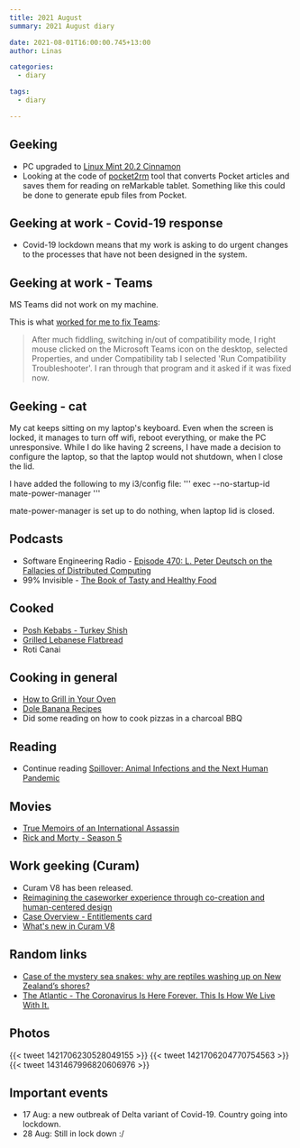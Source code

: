 ```yaml
---
title: 2021 August
summary: 2021 August diary

date: 2021-08-01T16:00:00.745+13:00
author: Linas

categories:
  - diary

tags:
  - diary

---
```


## Geeking

* PC upgraded to [Linux Mint 20.2 Cinnamon](https://www.linuxmint.com/rel_uma_cinnamon_whatsnew.php)
* Looking at the code of [pocket2rm](https://github.com/GliderGeek/pocket2rm) tool that converts Pocket articles and saves them for reading on reMarkable tablet. Something like this could be done to generate epub files from Pocket.  

## Geeking at work - Covid-19 response

* Covid-19 lockdown means that my work is asking to do urgent changes to the processes that have not been designed in the system.

## Geeking at work - Teams

MS Teams did not work on my machine.
 
This is what [worked for me to fix Teams](https://answers.microsoft.com/en-us/msteams/forum/all/microsoft-teams-were-sorry-weve-run-into-an-issue/fa02a2b3-9aae-4a7c-bc01-098ec7de761f):

> After much fiddling, switching in/out of compatibility mode, I right mouse clicked on the Microsoft Teams icon on the desktop, selected Properties, and under Compatibility tab I selected 'Run Compatibility Troubleshooter'.  I ran through that program and it asked if it was fixed now. 

## Geeking - cat

My cat keeps sitting on my laptop's keyboard. Even when the screen is locked, it manages to turn off wifi, reboot everything, or make the PC unresponsive. While I do like having 2 screens, I have made a decision to configure the laptop, so that the laptop would not shutdown, when I close the lid.


I have added the following to my i3/config file:
'''
exec --no-startup-id mate-power-manager
'''     

mate-power-manager is set up to do nothing, when laptop lid is closed.
 
## Podcasts

* Software Engineering Radio - [Episode 470: L. Peter Deutsch on the Fallacies of Distributed Computing](https://www.se-radio.net/2021/07/episode-470-l-peter-deutsch-on-the-fallacies-of-distributed-computing/)
* 99% Invisible - [The Book of Tasty and Healthy Food](https://99percentinvisible.org/episode/the-book-of-tasty-and-healthy-food/)

## Cooked

* [Posh Kebabs - Turkey Shish](https://www.cooked.com/uk/authors/Quadrille-Publishing/Posh-Kebabs/Poultry-kebabs/Turkey-shish-recipe)
* [Grilled Lebanese Flatbread](https://cooking.nytimes.com/recipes/1013233-grilled-lebanese-flatbread)
* Roti Canai

## Cooking in general

* [How to Grill in Your Oven](https://www.wikihow.com/Grill-in-Your-Oven)
* [Dole Banana Recipes](https://www.dolenz.co.nz/recipes/bananas)
* Did some reading on how to cook pizzas in a charcoal BBQ

## Reading

* Continue reading [Spillover: Animal Infections and the Next Human Pandemic](https://www.goodreads.com/book/show/17573681-spillover)

## Movies

* [True Memoirs of an International Assassin](https://www.imdb.com/title/tt1542768/)
* [Rick and Morty - Season 5](https://en.wikipedia.org/wiki/Rick_and_Morty_(season_5)) 

## Work geeking (Curam)

* Curam V8 has been released. 
* [Reimagining the caseworker experience through co-creation and human-centered design](https://www.ibm.com/blogs/watson-health/reimagining-caseworker-experience/)
* [Case Overview - Entitlements card](https://www.ibm.com/docs/en/spm/8.0.0?topic=overview-customizing-data-sources-entitlements-card)
* [What's new in Curam V8](https://www.ibm.com/docs/en/spm/8.0.0?topic=wn-whats-new-in-cram-social-program-management-800)

## Random links

* [Case of the mystery sea snakes: why are reptiles washing up on New Zealand’s shores?](https://www.theguardian.com/world/2021/aug/14/case-of-the-mystery-sea-snakes-why-are-reptiles-washing-up-on-new-zealands-shores)
* [The Atlantic - The Coronavirus Is Here Forever. This Is How We Live With It.](https://www.theatlantic.com/science/archive/2021/08/how-we-live-coronavirus-forever/619783/)
 
## Photos

{{< tweet 1421706230528049155 >}}
{{< tweet 1421706204770754563 >}}
{{< tweet 1431467996820606976 >}}

## Important events

* 17 Aug: a new outbreak of Delta variant of Covid-19. Country going into lockdown. 
* 28 Aug: Still in lock down :/